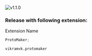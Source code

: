 ![v1.1.0](https://img.shields.io/badge/Release-v1.1.0-green.svg?style=flat)

### Release with following extension:

Extension Name

```js
ProtoMaker;
```

```
vikramvk.protomaker
```
